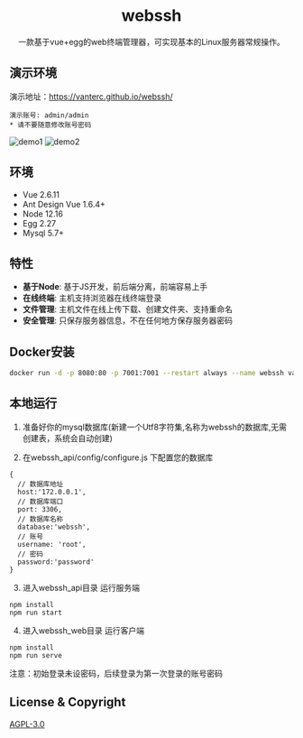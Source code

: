 <h1 align="center">webssh</h1>

<div align="center">

一款基于vue+egg的web终端管理器，可实现基本的Linux服务器常规操作。

</div>

## 演示环境

演示地址：https://vanterc.github.io/webssh/
```
演示账号: admin/admin
* 请不要随意修改账号密码
```
![demo1](https://vanterc.oss-cn-beijing.aliyuncs.com/webssh1.png)
![demo2](https://vanterc.oss-cn-beijing.aliyuncs.com/webssh2.png)
## 环境

* Vue 2.6.11
* Ant Design Vue 1.6.4+
* Node 12.16
* Egg 2.27
* Mysql 5.7+

## 特性

- **基于Node**: 基于JS开发，前后端分离，前端容易上手
- **在线终端**: 主机支持浏览器在线终端登录
- **文件管理**: 主机文件在线上传下载、创建文件夹、支持重命名
- **安全管理**: 只保存服务器信息，不在任何地方保存服务器密码

## Docker安装
```bash
docker run -d -p 8080:80 -p 7001:7001 --restart always --name webssh vanterc/webssh
```

## 本地运行
1. 准备好你的mysql数据库(新建一个Utf8字符集,名称为webssh的数据库,无需创建表，系统会自动创建)

2. 在webssh_api/config/configure.js 下配置您的数据库
```
{
  // 数据库地址
  host:'172.0.0.1',
  // 数据库端口
  port: 3306,
  // 数据库名称
  database:'webssh',
  // 账号
  username: 'root',
  // 密码
  password:'password'
}
```
3. 进入webssh_api目录 运行服务端
```
npm install
npm run start
```
4. 进入webssh_web目录 运行客户端
```
npm install
npm run serve
```

注意：初始登录未设密码，后续登录为第一次登录的账号密码

## License & Copyright
[AGPL-3.0](https://opensource.org/licenses/AGPL-3.0)